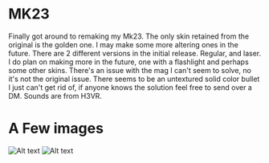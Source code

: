 # MK23
Finally got around to remaking my Mk23. The only skin retained from the original is the golden one. I may make some more altering ones in the future. There are 2 different versions in the initial release. Regular, and laser. I do plan on making more in the future, one with a flashlight and perhaps some other skins. There's an issue with the mag I can't seem to solve, no it's not the original issue. There seems to be an untextured solid color bullet I just can't get rid of, if anyone knows the solution feel free to send over a DM. Sounds are from H3VR.

# A Few images
![Alt text](https://i.imgur.com/Za3vlTk.jpeg "T")
![Alt text](https://i.imgur.com/5cIk929.jpeg "T")
